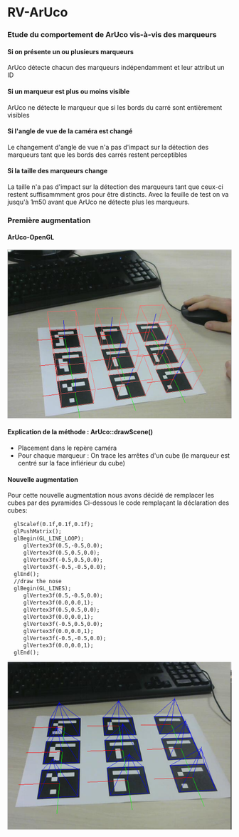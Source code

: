 # RV-ArUco

### Etude du comportement de ArUco vis-à-vis des marqueurs
#### Si on présente un ou plusieurs marqueurs
ArUco détecte chacun des marqueurs indépendamment et leur attribut un ID
#### Si un marqueur est plus ou moins visible
ArUco ne détecte le marqueur que si les bords du carré sont entièrement visibles
#### Si l'angle de vue de la caméra est changé
Le changement d'angle de vue n'a pas d'impact sur la détection des marqueurs tant que les bords des carrés restent perceptibles
#### Si la taille des marqueurs change
La taille n'a pas d'impact sur la détection des marqueurs tant que ceux-ci restent suffisammment gros pour être distincts. Avec la feuille de test on va jusqu'à 1m50 avant que ArUco ne détecte plus les marqueurs.

### Première augmentation
#### ArUco-OpenGL
![Click here](docs/aruco.PNG)
#### Explication de la méthode : ArUco::drawScene()
- Placement dans le repère caméra
- Pour chaque marqueur :  On trace les arrêtes d'un cube (le marqueur est centré sur la face infiérieur du cube)
#### Nouvelle augmentation
Pour cette nouvelle augmentation nous avons décidé de remplacer les cubes par des pyramides
Ci-dessous le code remplaçant la déclaration des cubes:


      glScalef(0.1f,0.1f,0.1f);   
      glPushMatrix();
      glBegin(GL_LINE_LOOP);
         glVertex3f(0.5,-0.5,0.0);
         glVertex3f(0.5,0.5,0.0);
         glVertex3f(-0.5,0.5,0.0);
         glVertex3f(-0.5,-0.5,0.0);
      glEnd();
      //draw the nose
      glBegin(GL_LINES);
         glVertex3f(0.5,-0.5,0.0);
         glVertex3f(0.0,0.0,1);
         glVertex3f(0.5,0.5,0.0);
         glVertex3f(0.0,0.0,1);
         glVertex3f(-0.5,0.5,0.0);
         glVertex3f(0.0,0.0,1);
         glVertex3f(-0.5,-0.5,0.0);
         glVertex3f(0.0,0.0,1);
      glEnd();

 ![Pyramides](docs/pyramids.PNG)
